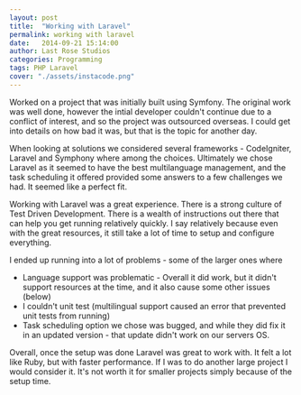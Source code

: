 ```yaml
---
layout: post
title:  "Working with Laravel"
permalink: working with laravel
date:   2014-09-21 15:14:00
author: Last Rose Studios
categories: Programming
tags: PHP Laravel
cover: "./assets/instacode.png"
---
```


Worked on a project that was initially built using Symfony. The original work was well done, however the intial developer couldn't continue due to a conflict of interest, and so the project was outsourced overseas. I could get into details on how bad it was, but that is the topic for another day.

When looking at solutions we considered several frameworks - CodeIgniter, Laravel and Symphony where among the choices. Ultimately we chose Laravel as it seemed to have the best multilanguage management, and the task scheduling it offered provided some answers to a few challenges we had. It seemed like a perfect fit.

Working with Laravel was a great experience. There is a strong culture of Test Driven Development. There is a wealth of instructions out there that can help you get running relatively quickly. I say relatively because even with the great resources, it still take a lot of time to setup and configure everything. 

I ended up running into a lot of problems - some of the larger ones where
-   Language support was problematic - Overall it did work, but it didn't support resources at the time, and it also cause some other issues (below) 
-   I couldn't unit test (multilingual support caused an error that prevented unit tests from running)
-   Task scheduling option we chose was bugged, and while they did fix it in an updated version - that update didn't work on our servers OS.

Overall, once the setup was done Laravel was great to work with. It felt a lot like Ruby, but with faster performance. If I was to do another large project I would consider it. It's not worth it for smaller projects simply because of the setup time.
